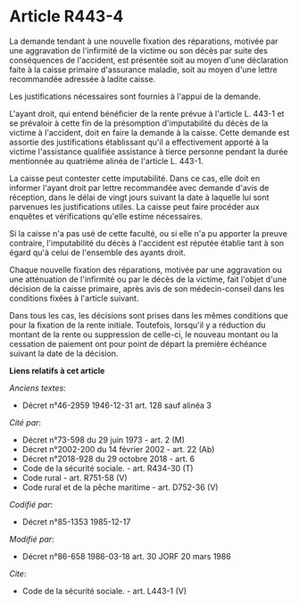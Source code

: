 # Article R443-4

La demande tendant à une nouvelle fixation des réparations, motivée par une aggravation de l'infirmité de la victime ou son
décès par suite des conséquences de l'accident, est présentée soit au moyen d'une déclaration faite à la caisse primaire
d'assurance maladie, soit au moyen d'une lettre recommandée adressée à ladite caisse. 

Les justifications nécessaires sont fournies à l'appui de la demande. 

L'ayant droit, qui entend bénéficier de la rente prévue à l'article L. 443-1 et se prévaloir à cette fin de la présomption
d'imputabilité du décès de la victime à l'accident, doit en faire la demande à la caisse. Cette demande est assortie des
justifications établissant qu'il a effectivement apporté à la victime l'assistance qualifiée assistance à tierce personne
pendant la durée mentionnée au quatrième alinéa de l'article L. 443-1. 

La caisse peut contester cette imputabilité. Dans ce cas, elle doit en informer l'ayant droit par lettre recommandée avec
demande d'avis de réception, dans le délai de vingt jours suivant la date à laquelle lui sont parvenues les justifications
utiles. La caisse peut faire procéder aux enquêtes et vérifications qu'elle estime nécessaires. 

Si la caisse n'a pas usé de cette faculté, ou si elle n'a pu apporter la preuve contraire, l'imputabilité du décès à
l'accident est réputée établie tant à son égard qu'à celui de l'ensemble des ayants droit. 

Chaque nouvelle fixation des réparations, motivée par une aggravation ou une atténuation de l'infirmité ou par le décès de la
victime, fait l'objet d'une décision de la caisse primaire, après avis de son médecin-conseil dans les conditions fixées à
l'article suivant. 

Dans tous les cas, les décisions sont prises dans les mêmes conditions que pour la fixation de la rente initiale. Toutefois,
lorsqu'il y a réduction du montant de la rente ou suppression de celle-ci, le nouveau montant ou la cessation de paiement ont
pour point de départ la première échéance suivant la date de la décision.

**Liens relatifs à cet article**

_Anciens textes_:

  - Décret n°46-2959 1946-12-31 art. 128 sauf alinéa 3

_Cité par_:

  - Décret n°73-598 du 29 juin 1973 - art. 2 (M)
  - Décret n°2002-200 du 14 février 2002 - art. 22 (Ab)
  - Décret n°2018-928 du 29 octobre 2018 - art. 6
  - Code de la sécurité sociale. - art. R434-30 (T)
  - Code rural - art. R751-58 (V)
  - Code rural et de la pêche maritime - art. D752-36 (V)

_Codifié par_:

  - Décret n°85-1353 1985-12-17

_Modifié par_:

  - Décret n°86-658 1986-03-18 art. 30 JORF 20 mars 1986

_Cite_:

  - Code de la sécurité sociale. - art. L443-1 (V)
